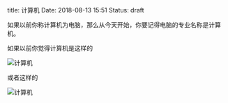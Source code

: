 title: 计算机
Date: 2018-08-13 15:51
Status: draft

如果以前你称计算机为电脑，那么从今天开始，你要记得电脑的专业名称是计算机。

如果以前你觉得计算机是这样的

![计算机](https://4.imimg.com/data4/PR/TW/MY-2996837/personal-computers-500x500.jpg)

或者这样的

![计算机](https://4.imimg.com/data4/PR/TW/MY-2996837/personal-computers-500x500.jpg)
